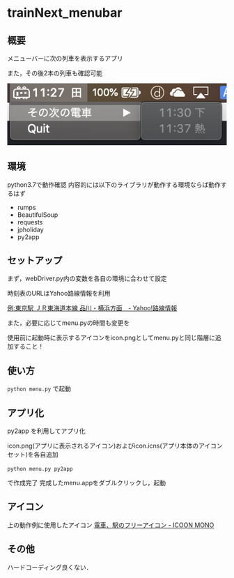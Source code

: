# trainNext_menubar

## 概要
メニューバーに次の列車を表示するアプリ

また，その後2本の列車も確認可能

![](スクリーンショット.png)


## 環境
python3.7で動作確認
内容的には以下のライブラリが動作する環境ならば動作するはず

+ rumps
+ BeautifulSoup
+ requests
+ jpholiday
+ py2app


## セットアップ
まず，webDriver.py内の変数を各自の環境に合わせて設定

時刻表のURLはYahoo路線情報を利用

[例:東京駅 ＪＲ東海道本線 品川・横浜方面　- Yahoo!路線情報](https://transit.yahoo.co.jp/station/time/22828/?kind=1&gid=1171&pref=13&prefname=%E6%9D%B1%E4%BA%AC&tab=time&done=time)

また，必要に応じてmenu.pyの時間も変更を

使用前に起動時に表示するアイコンをicon.pngとしてmenu.pyと同じ階層に追加すること！


## 使い方

`python menu.py`
で起動


## アプリ化
py2app を利用してアプリ化

icon.png(アプリに表示されるアイコン)およびicon.icns(アプリ本体のアイコンセット)を各自追加

`python menu.py py2app`

で作成完了
完成したmenu.appをダブルクリックし，起動


## アイコン
上の動作例に使用したアイコン
[電車、駅のフリーアイコン - ICOON MONO](http://icooon-mono.com/11945-%E9%9B%BB%E8%BB%8A%E3%80%81%E9%A7%85%E3%81%AE%E3%83%95%E3%83%AA%E3%83%BC%E3%82%A2%E3%82%A4%E3%82%B3%E3%83%B3/)

## その他
ハードコーディング良くない．
